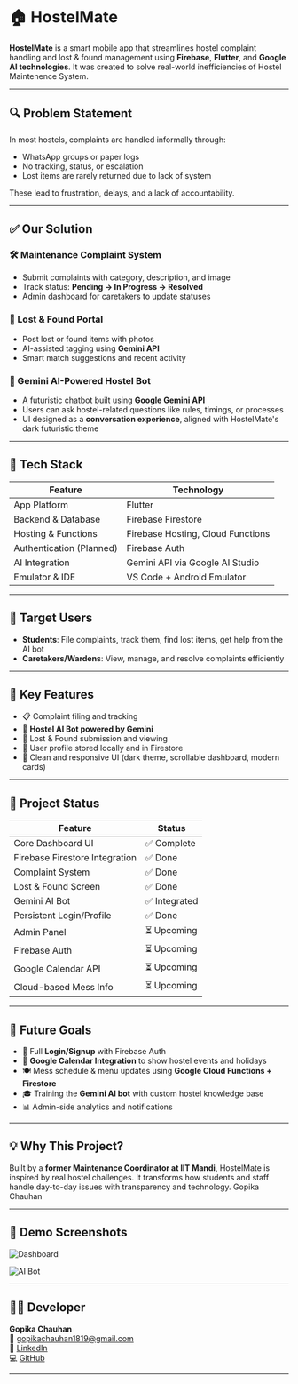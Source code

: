 # 🏠 HostelMate

**HostelMate** is a smart mobile app that streamlines hostel complaint handling and lost & found management using **Firebase**, **Flutter**, and **Google AI technologies**. It was created to solve real-world inefficiencies of Hostel Maintenence System.

---

## 🔍 Problem Statement

In most hostels, complaints are handled informally through:

- WhatsApp groups or paper logs  
- No tracking, status, or escalation  
- Lost items are rarely returned due to lack of system

These lead to frustration, delays, and a lack of accountability.

---

## ✅ Our Solution

### 🛠 Maintenance Complaint System
- Submit complaints with category, description, and image
- Track status: **Pending → In Progress → Resolved**
- Admin dashboard for caretakers to update statuses

### 🧳 Lost & Found Portal
- Post lost or found items with photos
- AI-assisted tagging using **Gemini API**
- Smart match suggestions and recent activity

### 🤖 Gemini AI-Powered Hostel Bot
- A futuristic chatbot built using **Google Gemini API**
- Users can ask hostel-related questions like rules, timings, or processes
- UI designed as a **conversation experience**, aligned with HostelMate's dark futuristic theme

---

## 🧰 Tech Stack

| Feature                   | Technology                          |
|---------------------------|--------------------------------------|
| App Platform              | Flutter                              |
| Backend & Database        | Firebase Firestore                   |
| Hosting & Functions       | Firebase Hosting, Cloud Functions    |
| Authentication (Planned) | Firebase Auth                        |
| AI Integration            | Gemini API via Google AI Studio      |
| Emulator & IDE            | VS Code + Android Emulator           |

---

## 👥 Target Users

- **Students**: File complaints, track them, find lost items, get help from the AI bot
- **Caretakers/Wardens**: View, manage, and resolve complaints efficiently

---

## 🎯 Key Features

- 📋 Complaint filing and tracking  
- 🧠 **Hostel AI Bot powered by Gemini**  
- 🧳 Lost & Found submission and viewing  
- 👤 User profile stored locally and in Firestore  
- 🚀 Clean and responsive UI (dark theme, scrollable dashboard, modern cards)

---

## 🚧 Project Status

| Feature                       | Status      |
|------------------------------|-------------|
| Core Dashboard UI            | ✅ Complete |
| Firebase Firestore Integration | ✅ Done    |
| Complaint System             | ✅ Done     |
| Lost & Found Screen          | ✅ Done     |
| Gemini AI Bot                | ✅ Integrated |
| Persistent Login/Profile     | ✅ Done     |
| Admin Panel                  | ⏳ Upcoming |
| Firebase Auth                | ⏳ Upcoming |
| Google Calendar API          | ⏳ Upcoming |
| Cloud-based Mess Info        | ⏳ Upcoming |

---

## 🌱 Future Goals

- 🔐 Full **Login/Signup** with Firebase Auth  
- 📅 **Google Calendar Integration** to show hostel events and holidays  
- 🍽️ Mess schedule & menu updates using **Google Cloud Functions + Firestore**  
- 🎓 Training the **Gemini AI bot** with custom hostel knowledge base  
- 📊 Admin-side analytics and notifications

---

## 💡 Why This Project?

Built by a **former Maintenance Coordinator at IIT Mandi**, HostelMate is inspired by real hostel challenges. It transforms how students and staff handle day-to-day issues with transparency and technology.
Gopika Chauhan

---

## 🧪 Demo Screenshots

![Dashboard](image.png)  

![AI Bot](image-1.png)

---

## 👩‍💻 Developer

**Gopika Chauhan**  
📧 gopikachauhan1819@gmail.com  
🔗 [LinkedIn](https://www.linkedin.com/in/gopika-chauhan18/)  
💻 [GitHub](https://github.com/Cephei18)

---
